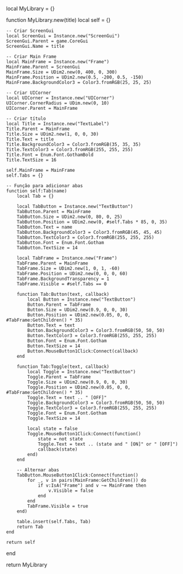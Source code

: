 local MyLibrary = {}

function MyLibrary.new(title)
    local self = {}

    -- Criar ScreenGui
    local ScreenGui = Instance.new("ScreenGui")
    ScreenGui.Parent = game.CoreGui
    ScreenGui.Name = title

    -- Criar Main Frame
    local MainFrame = Instance.new("Frame")
    MainFrame.Parent = ScreenGui
    MainFrame.Size = UDim2.new(0, 400, 0, 300)
    MainFrame.Position = UDim2.new(0.5, -200, 0.5, -150)
    MainFrame.BackgroundColor3 = Color3.fromRGB(25, 25, 25)

    -- Criar UICorner
    local UICorner = Instance.new("UICorner")
    UICorner.CornerRadius = UDim.new(0, 10)
    UICorner.Parent = MainFrame

    -- Criar título
    local Title = Instance.new("TextLabel")
    Title.Parent = MainFrame
    Title.Size = UDim2.new(1, 0, 0, 30)
    Title.Text = title
    Title.BackgroundColor3 = Color3.fromRGB(35, 35, 35)
    Title.TextColor3 = Color3.fromRGB(255, 255, 255)
    Title.Font = Enum.Font.GothamBold
    Title.TextSize = 16

    self.MainFrame = MainFrame
    self.Tabs = {}

    -- Função para adicionar abas
    function self:Tab(name)
        local Tab = {}

        local TabButton = Instance.new("TextButton")
        TabButton.Parent = MainFrame
        TabButton.Size = UDim2.new(0, 80, 0, 25)
        TabButton.Position = UDim2.new(0, #self.Tabs * 85, 0, 35)
        TabButton.Text = name
        TabButton.BackgroundColor3 = Color3.fromRGB(45, 45, 45)
        TabButton.TextColor3 = Color3.fromRGB(255, 255, 255)
        TabButton.Font = Enum.Font.Gotham
        TabButton.TextSize = 14

        local TabFrame = Instance.new("Frame")
        TabFrame.Parent = MainFrame
        TabFrame.Size = UDim2.new(1, 0, 1, -60)
        TabFrame.Position = UDim2.new(0, 0, 0, 60)
        TabFrame.BackgroundTransparency = 1
        TabFrame.Visible = #self.Tabs == 0

        function Tab:Button(text, callback)
            local Button = Instance.new("TextButton")
            Button.Parent = TabFrame
            Button.Size = UDim2.new(0.9, 0, 0, 30)
            Button.Position = UDim2.new(0.05, 0, 0, #TabFrame:GetChildren() * 35)
            Button.Text = text
            Button.BackgroundColor3 = Color3.fromRGB(50, 50, 50)
            Button.TextColor3 = Color3.fromRGB(255, 255, 255)
            Button.Font = Enum.Font.Gotham
            Button.TextSize = 14
            Button.MouseButton1Click:Connect(callback)
        end

        function Tab:Toggle(text, callback)
            local Toggle = Instance.new("TextButton")
            Toggle.Parent = TabFrame
            Toggle.Size = UDim2.new(0.9, 0, 0, 30)
            Toggle.Position = UDim2.new(0.05, 0, 0, #TabFrame:GetChildren() * 35)
            Toggle.Text = text .. " [OFF]"
            Toggle.BackgroundColor3 = Color3.fromRGB(50, 50, 50)
            Toggle.TextColor3 = Color3.fromRGB(255, 255, 255)
            Toggle.Font = Enum.Font.Gotham
            Toggle.TextSize = 14

            local state = false
            Toggle.MouseButton1Click:Connect(function()
                state = not state
                Toggle.Text = text .. (state and " [ON]" or " [OFF]")
                callback(state)
            end)
        end

        -- Alternar abas
        TabButton.MouseButton1Click:Connect(function()
            for _, v in pairs(MainFrame:GetChildren()) do
                if v:IsA("Frame") and v ~= MainFrame then
                    v.Visible = false
                end
            end
            TabFrame.Visible = true
        end)

        table.insert(self.Tabs, Tab)
        return Tab
    end

    return self
end

return MyLibrary
